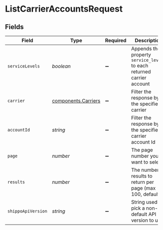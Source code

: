 # ListCarrierAccountsRequest


## Fields

| Field                                                                  | Type                                                                   | Required                                                               | Description                                                            | Example                                                                |
| ---------------------------------------------------------------------- | ---------------------------------------------------------------------- | ---------------------------------------------------------------------- | ---------------------------------------------------------------------- | ---------------------------------------------------------------------- |
| `serviceLevels`                                                        | *boolean*                                                              | :heavy_minus_sign:                                                     | Appends the property `service_levels` to each returned carrier account |                                                                        |
| `carrier`                                                              | [components.Carriers](../../models/components/carriers.md)             | :heavy_minus_sign:                                                     | Filter the response by the specified carrier                           |                                                                        |
| `accountId`                                                            | *string*                                                               | :heavy_minus_sign:                                                     | Filter the response by the specified carrier account Id                |                                                                        |
| `page`                                                                 | *number*                                                               | :heavy_minus_sign:                                                     | The page number you want to select                                     |                                                                        |
| `results`                                                              | *number*                                                               | :heavy_minus_sign:                                                     | The number of results to return per page (max 100, default 5)          |                                                                        |
| `shippoApiVersion`                                                     | *string*                                                               | :heavy_minus_sign:                                                     | String used to pick a non-default API version to use                   | 2018-02-08                                                             |